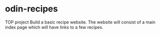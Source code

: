 # odin-recipes
TOP project
Build a basic recipe website. The website will consist of a main index page which will have links to a few recipes.